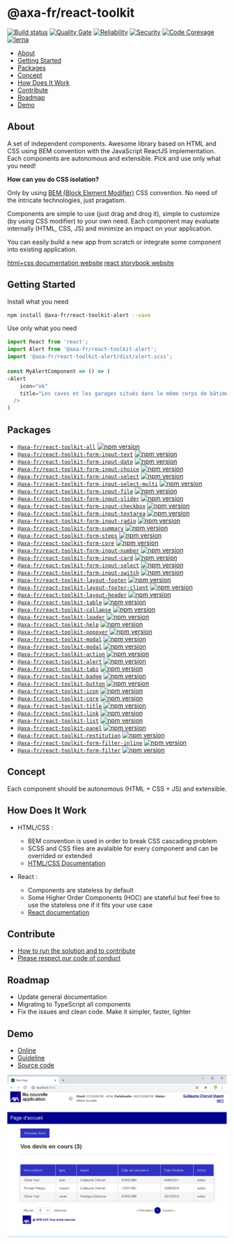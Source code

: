 # @axa-fr/react-toolkit

[![Build status](https://dev.azure.com/axaguildev/react-toolkit/_apis/build/status/AxaGuilDEv.react-toolkit?branch=master)](https://dev.azure.com/axaguildev/react-toolkit)
[![Quality Gate](https://sonarcloud.io/api/project_badges/measure?project=AxaGuilDEv_react-toolkit&metric=alert_status)](https://sonarcloud.io/dashboard?id=AxaGuilDEv_react-toolkit) [![Reliability](https://sonarcloud.io/api/project_badges/measure?project=AxaGuilDEv_react-toolkit&metric=reliability_rating)](https://sonarcloud.io/component_measures?id=AxaGuilDEv_react-toolkit&metric=reliability_rating) [![Security](https://sonarcloud.io/api/project_badges/measure?project=AxaGuilDEv_react-toolkit&metric=security_rating)](https://sonarcloud.io/component_measures?id=AxaGuilDEv_react-toolkit&metric=security_rating) [![Code Corevage](https://sonarcloud.io/api/project_badges/measure?project=AxaGuilDEv_react-toolkit&metric=coverage)](https://sonarcloud.io/component_measures?id=AxaGuilDEv_react-toolkit&metric=Coverage)
[![lerna](https://img.shields.io/badge/maintained%20with-lerna-cc00ff.svg)](https://lernajs.io/)

- [About](#about)
- [Getting Started](#getting-started)
- [Packages](#packages)
- [Concept](#concept)
- [How Does It Work](#how-it-works)
- [Contribute](#contribute)
- [Roadmap](#roadmap)
- [Demo](#demo)

## About

A set of independent components. Awesome library based on HTML and CSS using BEM convention with the JavaScript ReactJS implementation. Each components are autonomous and extensible. Pick and use only what you need!

**How can you do CSS isolation?**

Only by using [BEM (Block Element Modifier)](http://getbem.com) CSS convention. No need of the intricate technologies, just pragatism.

Components are simple to use (just drag and drog it), simple to customize (by using CSS modifier) to your own need. Each component may evaluate internally (HTML, CSS, JS) and minimize an impact on your application.

You can easily build a new app from scratch or integrate some component into existing application.

[html+css documentation website](https://axaguildev.github.io?target=react_toolkit_storybook)
[react storybook website](https://axaguildev.github.io?target=react_toolkit_design)

## Getting Started

Install what you need

```sh
npm install @axa-fr/react-toolkit-alert --save
```

Use only what you need

```javascript
import React from 'react';
import Alert from '@axa-fr/react-toolkit-alert';
import '@axa-fr/react-toolkit-alert/dist/alert.scss';

const MyAlertComponent => () => (
<Alert
    icon="ok"
    title="Les caves et les garages situés dans le même corps de bâtiment que le logement assuré sont garantis d′office"
  />
)
```

## Packages

- [`@axa-fr/react-toolkit-all`](./packages/all/README.md) [![npm version](https://badge.fury.io/js/%40axa-fr%2Freact-toolkit-all.svg)](https://badge.fury.io/js/%40axa-fr%2Freact-toolkit-all)
- [`@axa-fr/react-toolkit-form-input-text`](./packages/Form/Input/text/README.md) [![npm version](https://badge.fury.io/js/%40axa-fr%2Freact-toolkit-form-input-text.svg)](https://badge.fury.io/js/%40axa-fr%2Freact-toolkit-form-input-text)
- [`@axa-fr/react-toolkit-form-input-date`](./packages/Form/Input/date/README.md) [![npm version](https://badge.fury.io/js/%40axa-fr%2Freact-toolkit-form-input-date.svg)](https://badge.fury.io/js/%40axa-fr%2Freact-toolkit-form-input-date)
- [`@axa-fr/react-toolkit-form-input-choice`](./packages/Form/Input/choice/README.md) [![npm version](https://badge.fury.io/js/%40axa-fr%2Freact-toolkit-form-input-choice.svg)](https://badge.fury.io/js/%40axa-fr%2Freact-toolkit-form-input-choice)
- [`@axa-fr/react-toolkit-form-input-select`](./packages/Form/Input/select/README.md) [![npm version](https://badge.fury.io/js/%40axa-fr%2Freact-toolkit-form-input-select.svg)](https://badge.fury.io/js/%40axa-fr%2Freact-toolkit-form-input-select)
- [`@axa-fr/react-toolkit-form-input-select-multi`](./packages/Form/Input/select-multi/README.md) [![npm version](https://badge.fury.io/js/%40axa-fr%2Freact-toolkit-form-input-select-multi.svg)](https://badge.fury.io/js/%40axa-fr%2Freact-toolkit-form-input-select-multi)
- [`@axa-fr/react-toolkit-form-input-file`](./packages/Form/Input/file/README.md) [![npm version](https://badge.fury.io/js/%40axa-fr%2Freact-toolkit-form-input-file.svg)](https://badge.fury.io/js/%40axa-fr%2Freact-toolkit-form-input-file)
- [`@axa-fr/react-toolkit-form-input-slider`](./packages/Form/Input/slider/README.md) [![npm version](https://badge.fury.io/js/%40axa-fr%2Freact-toolkit-form-input-slider.svg)](https://badge.fury.io/js/%40axa-fr%2Freact-toolkit-form-input-slider)
- [`@axa-fr/react-toolkit-form-input-checkbox`](./packages/Form/Input/checkbox/README.md) [![npm version](https://badge.fury.io/js/%40axa-fr%2Freact-toolkit-form-input-checkbox.svg)](https://badge.fury.io/js/%40axa-fr%2Freact-toolkit-form-input-checkbox)
- [`@axa-fr/react-toolkit-form-input-textarea`](./packages/Form/Input/textarea/README.md) [![npm version](https://badge.fury.io/js/%40axa-fr%2Freact-toolkit-form-input-textarea.svg)](https://badge.fury.io/js/%40axa-fr%2Freact-toolkit-form-input-textarea)
- [`@axa-fr/react-toolkit-form-input-radio`](./packages/Form/Input/radio/README.md) [![npm version](https://badge.fury.io/js/%40axa-fr%2Freact-toolkit-form-input-radio.svg)](https://badge.fury.io/js/%40axa-fr%2Freact-toolkit-form-input-radio)
- [`@axa-fr/react-toolkit-form-summary`](./packages/Form/summary/README.md) [![npm version](https://badge.fury.io/js/%40axa-fr%2Freact-toolkit-form-summary.svg)](https://badge.fury.io/js/%40axa-fr%2Freact-toolkit-form-summary)
- [`@axa-fr/react-toolkit-form-steps`](./packages/Form/steps/README.md) [![npm version](https://badge.fury.io/js/%40axa-fr%2Freact-toolkit-form-steps.svg)](https://badge.fury.io/js/%40axa-fr%2Freact-toolkit-form-steps)
- [`@axa-fr/react-toolkit-form-core`](./packages/Form/core/README.md) [![npm version](https://badge.fury.io/js/%40axa-fr%2Freact-toolkit-form-core.svg)](https://badge.fury.io/js/%40axa-fr%2Freact-toolkit-form-core)
- [`@axa-fr/react-toolkit-form-input-number`](./packages/Form/Input/number/README.md) [![npm version](https://badge.fury.io/js/%40axa-fr%2Freact-toolkit-form-input-number.svg)](https://badge.fury.io/js/%40axa-fr%2Freact-toolkit-form-input-number)
- [`@axa-fr/react-toolkit-form-input-card`](./packages/Form/Input/card/README.md) [![npm version](https://badge.fury.io/js/%40axa-fr%2Freact-toolkit-form-input-card.svg)](https://badge.fury.io/js/%40axa-fr%2Freact-toolkit-form-input-card)
- [`@axa-fr/react-toolkit-form-input-select`](./packages/Form/Input/select/README.md) [![npm version](https://badge.fury.io/js/%40axa-fr%2Freact-toolkit-form-input-select.svg)](https://badge.fury.io/js/%40axa-fr%2Freact-toolkit-form-input-select)
- [`@axa-fr/react-toolkit-form-input-switch`](./packages/Form/Input/switch/README.md) [![npm version](https://badge.fury.io/js/%40axa-fr%2Freact-toolkit-form-input-switch.svg)](https://badge.fury.io/js/%40axa-fr%2Freact-toolkit-form-input-switch)
- [`@axa-fr/react-toolkit-layout-footer`](./packages/Layout/footer/README.md) [![npm version](https://badge.fury.io/js/%40axa-fr%2Freact-toolkit-layout-footer.svg)](https://badge.fury.io/js/%40axa-fr%2Freact-toolkit-layout-footer)
- [`@axa-fr/react-toolkit-layout-footer-client`](./packages/Layout/footer-client/README.md) [![npm version](https://badge.fury.io/js/%40axa-fr%2Freact-toolkit-layout-footer-client.svg)](https://badge.fury.io/js/%40axa-fr%2Freact-toolkit-layout-footer-client)
- [`@axa-fr/react-toolkit-layout-header`](./packages/Layout/header/README.md) [![npm version](https://badge.fury.io/js/%40axa-fr%2Freact-toolkit-layout-header.svg)](https://badge.fury.io/js/%40axa-fr%2Freact-toolkit-layout-header)
- [`@axa-fr/react-toolkit-table`](./packages/table/README.md) [![npm version](https://badge.fury.io/js/%40axa-fr%2Freact-toolkit-table.svg)](https://badge.fury.io/js/%40axa-fr%2Freact-toolkit-table)
- [`@axa-fr/react-toolkit-collapse`](./packages/collapse/README.md) [![npm version](https://badge.fury.io/js/%40axa-fr%2Freact-toolkit-collapse.svg)](https://badge.fury.io/js/%40axa-fr%2Freact-toolkit-collapse)
- [`@axa-fr/react-toolkit-loader`](./packages/loader/README.md) [![npm version](https://badge.fury.io/js/%40axa-fr%2Freact-toolkit-loader.svg)](https://badge.fury.io/js/%40axa-fr%2Freact-toolkit-loader)
- [`@axa-fr/react-toolkit-help`](./packages/help/README.md) [![npm version](https://badge.fury.io/js/%40axa-fr%2Freact-toolkit-help.svg)](https://badge.fury.io/js/%40axa-fr%2Freact-toolkit-help)
- [`@axa-fr/react-toolkit-popover`](./packages/popover/README.md) [![npm version](https://badge.fury.io/js/%40axa-fr%2Freact-toolkit-popover.svg)](https://badge.fury.io/js/%40axa-fr%2Freact-toolkit-popover)
- [`@axa-fr/react-toolkit-modal`](./packages/modal/default/README.md) [![npm version](https://badge.fury.io/js/%40axa-fr%2Freact-toolkit-modal-default.svg)](https://badge.fury.io/js/%40axa-fr%2Freact-toolkit-modal-default)
- [`@axa-fr/react-toolkit-modal`](./packages/modal/boolean/README.md) [![npm version](https://badge.fury.io/js/%40axa-fr%2Freact-toolkit-modal-boolean.svg)](https://badge.fury.io/js/%40axa-fr%2Freact-toolkit-modal-boolean)
- [`@axa-fr/react-toolkit-action`](./packages/action/README.md) [![npm version](https://badge.fury.io/js/%40axa-fr%2Freact-toolkit-action.svg)](https://badge.fury.io/js/%40axa-fr%2Freact-toolkit-action)
- [`@axa-fr/react-toolkit-alert`](./packages/alert/README.md) [![npm version](https://badge.fury.io/js/%40axa-fr%2Freact-toolkit-alert.svg)](https://badge.fury.io/js/%40axa-fr%2Freact-toolkit-alert)
- [`@axa-fr/react-toolkit-tabs`](./packages/tabs/README.md) [![npm version](https://badge.fury.io/js/%40axa-fr%2Freact-toolkit-tabs.svg)](https://badge.fury.io/js/%40axa-fr%2Freact-toolkit-tabs)
- [`@axa-fr/react-toolkit-badge`](./packages/badge/README.md) [![npm version](https://badge.fury.io/js/%40axa-fr%2Freact-toolkit-badge.svg)](https://badge.fury.io/js/%40axa-fr%2Freact-toolkit-badge)
- [`@axa-fr/react-toolkit-button`](./packages/button/README.md) [![npm version](https://badge.fury.io/js/%40axa-fr%2Freact-toolkit-button.svg)](https://badge.fury.io/js/%40axa-fr%2Freact-toolkit-button)
- [`@axa-fr/react-toolkit-icon`](./packages/icon/README.md) [![npm version](https://badge.fury.io/js/%40axa-fr%2Freact-toolkit-icon.svg)](https://badge.fury.io/js/%40axa-fr%2Freact-toolkit-icon)
- [`@axa-fr/react-toolkit-core`](./packages/core/README.md) [![npm version](https://badge.fury.io/js/%40axa-fr%2Freact-toolkit-core.svg)](https://badge.fury.io/js/%40axa-fr%2Freact-toolkit-core)
- [`@axa-fr/react-toolkit-title`](./packages/title/README.md) [![npm version](https://badge.fury.io/js/%40axa-fr%2Freact-toolkit-title.svg)](https://badge.fury.io/js/%40axa-fr%2F/react-toolkit-title)
- [`@axa-fr/react-toolkit-link`](./packages/link/README.md) [![npm version](https://badge.fury.io/js/%40axa-fr%2Freact-toolkit-link.svg)](https://badge.fury.io/js/%40axa-fr%2F/react-toolkit-link)
- [`@axa-fr/react-toolkit-list`](./packages/list/README.md) [![npm version](https://badge.fury.io/js/%40axa-fr%2Freact-toolkit-list.svg)](https://badge.fury.io/js/%40axa-fr%2F/react-toolkit-list)
- [`@axa-fr/react-toolkit-panel`](./packages/panel/README.md) [![npm version](https://badge.fury.io/js/%40axa-fr%2Freact-toolkit-panel.svg)](https://badge.fury.io/js/%40axa-fr%2F/react-toolkit-panel)
- [`@axa-fr/react-toolkit-restitution`](./packages/restitution/README.md) [![npm version](https://badge.fury.io/js/%40axa-fr%2Freact-toolkit-restitution.svg)](https://badge.fury.io/js/%40axa-fr%2F/react-toolkit-restitution)
- [`@axa-fr/react-toolkit-form-filter-inline`](./packages/Form/filter-inline/README.md) [![npm version](https://badge.fury.io/js/%40axa-fr%2Freact-toolkit-form-filter-inline.svg)](https://badge.fury.io/js/%40axa-fr%2F/react-toolkit-form-filter-inline)
- [`@axa-fr/react-toolkit-form-filter`](./packages/Form/filter/README.md) [![npm version](https://badge.fury.io/js/%40axa-fr%2Freact-toolkit-form-filter.svg)](https://badge.fury.io/js/%40axa-fr%2F/react-toolkit-form-filter)

## Concept

Each component should be autonomous (HTML + CSS + JS) and extensible.

## How Does It Work

- HTML/CSS :

  - BEM convention is used in order to break CSS cascading problem
  - SCSS and CSS files are avalaible for every component and can be overrided or extended
  - [HTML/CSS Documentation](https://axaguildev.github.io?target=react_toolkit_storybook)

- React :
  - Components are stateless by default
  - Some Higher Order Components (HOC) are stateful but feel free to use the stateless one if it fits your use case
  - [React documentation](https://axaguildev.github.io?target=react_toolkit_design)

## Contribute

- [How to run the solution and to contribute](./CONTRIBUTING.md)
- [Please respect our code of conduct](./CODE_OF_CONDUCT.md)

## Roadmap

- Update general documentation
- Migrating to TypeScript all components
- Fix the issues and clean code. Make it simpler, faster, lighter

## Demo

- [Online](https://axaguildev.github.io/react-toolkit/latest/demo/index.html)
- [Guideline](./examples/README.md)
- [Source code](./examples/demo)

![alt text](./examples/demo.png 'Demo sample')
